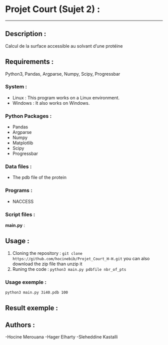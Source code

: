 # Projet Court (Sujet 2) :
---
## Description :

Calcul de la surface accessible au solvant d’une protéine

## Requirements :
Python3, Pandas, Argparse, Numpy, Scipy, Progressbar
### System :
- Linux : This program works on a Linux environment.
- Windows : It also works on Windows.
### Python Packages :
- Pandas
- Argparse
- Numpy
- Matplotlib
- Scipy
- Progressbar
### Data files :
- The pdb file of the protein
### Programs :
- NACCESS
### Script files :
**main.py** :

## Usage :
1. Cloning the repository :
`git clone https://github.com/hocinebib/Projet_Court_H-H.git`
you can also download the zip file than unzip it
2. Runing the code :
`python3 main.py pdbfile nbr_of_pts`

### Usage exemple :
`python3 main.py 3i40.pdb 100`

## Result exemple :

## Authors :
-Hocine Merouana
-Hager Elharty
-Sleheddine Kastalli

